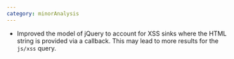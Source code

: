 ```yaml
---
category: minorAnalysis
---
```

* Improved the model of jQuery to account for XSS sinks where the HTML string
  is provided via a callback. This may lead to more results for the `js/xss` query.

